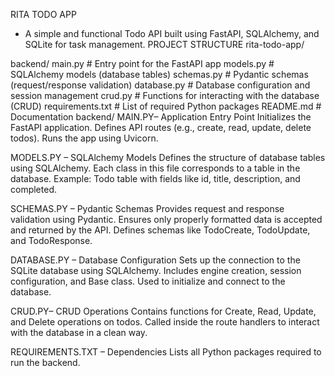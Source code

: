 RITA TODO APP
- A simple and functional Todo API built using FastAPI, SQLAlchemy, and SQLite for task management.
PROJECT STRUCTURE
rita-todo-app/

 backend/
 main.py           # Entry point for the FastAPI app
 models.py         # SQLAlchemy models (database tables)
 schemas.py        # Pydantic schemas (request/response validation)
 database.py       # Database configuration and session management
 crud.py           # Functions for interacting with the database (CRUD)
 requirements.txt  # List of required Python packages
 README.md         # Documentation
backend/
MAIN.PY– Application Entry Point
Initializes the FastAPI application.
Defines API routes (e.g., create, read, update, delete todos).
Runs the app using Uvicorn.

MODELS.PY – SQLAlchemy Models
Defines the structure of database tables using SQLAlchemy.
Each class in this file corresponds to a table in the database.
Example: Todo table with fields like id, title, description, and completed.

SCHEMAS.PY – Pydantic Schemas
Provides request and response validation using Pydantic.
Ensures only properly formatted data is accepted and returned by the API.
Defines schemas like TodoCreate, TodoUpdate, and TodoResponse.

DATABASE.PY – Database Configuration
Sets up the connection to the SQLite database using SQLAlchemy.
Includes engine creation, session configuration, and Base class.
Used to initialize and connect to the database.

CRUD.PY– CRUD Operations
Contains functions for Create, Read, Update, and Delete operations on todos.
Called inside the route handlers to interact with the database in a clean way.

REQUIREMENTS.TXT – Dependencies
Lists all Python packages required to run the backend.


